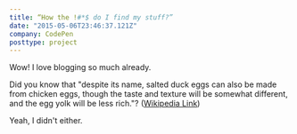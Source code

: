 ```yaml
---
title: “How the !#*$ do I find my stuff?”
date: "2015-05-06T23:46:37.121Z"
company: CodePen
posttype: project
---
```


Wow! I love blogging so much already.

Did you know that "despite its name, salted duck eggs can also be made from
chicken eggs, though the taste and texture will be somewhat different, and the
egg yolk will be less rich."?
([Wikipedia Link](http://en.wikipedia.org/wiki/Salted_duck_egg))

Yeah, I didn't either.
